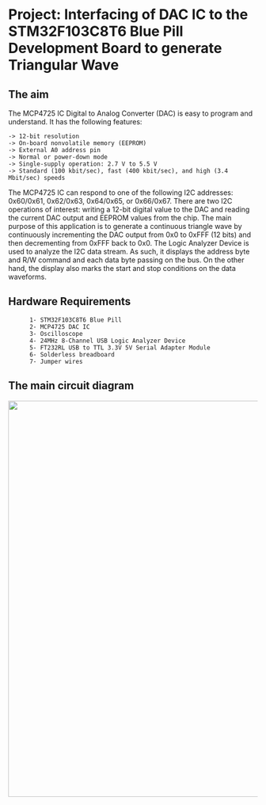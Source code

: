 # Project: Interfacing of DAC IC to the STM32F103C8T6 Blue Pill Development Board to generate Triangular Wave 

## The aim
The MCP4725 IC Digital to Analog Converter (DAC) is easy to program and understand. It has the following features:
```
-> 12-bit resolution
-> On-board nonvolatile memory (EEPROM)
-> External A0 address pin
-> Normal or power-down mode
-> Single-supply operation: 2.7 V to 5.5 V
-> Standard (100 kbit/sec), fast (400 kbit/sec), and high (3.4 Mbit/sec) speeds
```
The MCP4725 IC can respond to one of the following I2C addresses: 0x60/0x61, 0x62/0x63, 0x64/0x65, or 0x66/0x67. There are two I2C operations of interest: writing a 12-bit digital value to the DAC and reading the current DAC output and EEPROM values from the chip. The main purpose of this application is to generate a continuous triangle wave by continuously incrementing the DAC output from 0x0 to 0xFFF (12 bits) and then decrementing from 0xFFF back to 0x0. The Logic Analyzer Device is used to analyze the I2C data stream. As such, it displays the address byte and R/W command and each data byte passing on the bus. On the other hand, the display also marks the start and stop conditions on the data waveforms.

## Hardware Requirements

```
      1- STM32F103C8T6 Blue Pill
      2- MCP4725 DAC IC
      3- Oscilloscope
      4- 24MHz 8-Channel USB Logic Analyzer Device
      5- FT232RL USB to TTL 3.3V 5V Serial Adapter Module
      6- Solderless breadboard
      7- Jumper wires
```

## The main circuit diagram
<img src="https://github.com/user-attachments/assets/5ff397bf-c4be-418b-8c60-e60a537adcd7" width="800">
